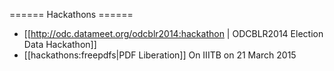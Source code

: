 ====== Hackathons ======
  - [[http://odc.datameet.org/odcblr2014:hackathon | ODCBLR2014 Election Data Hackathon]]
  - [[hackathons:freepdfs|PDF Liberation]] On IIITB on 21 March 2015


